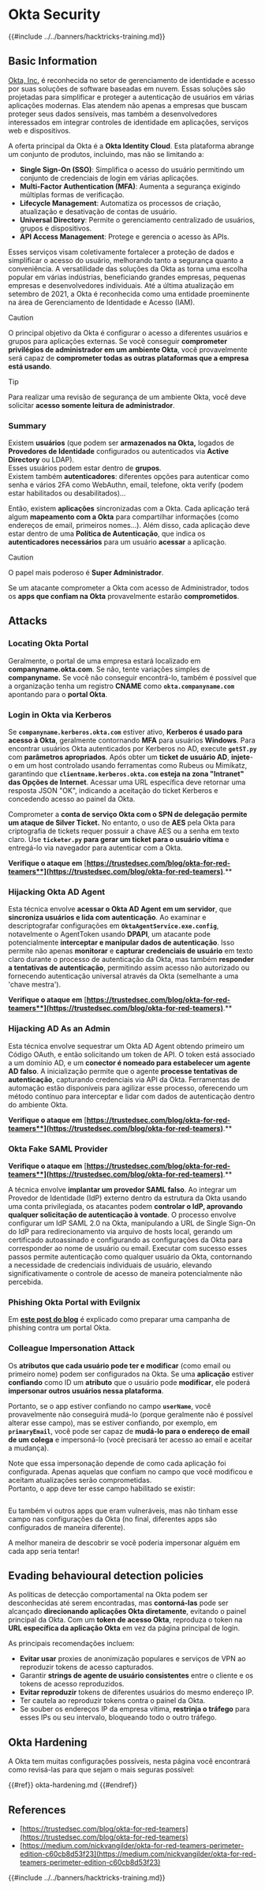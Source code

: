 # Okta Security

{{#include ../../banners/hacktricks-training.md}}

## Basic Information

[Okta, Inc.](https://www.okta.com/) é reconhecida no setor de gerenciamento de identidade e acesso por suas soluções de software baseadas em nuvem. Essas soluções são projetadas para simplificar e proteger a autenticação de usuários em várias aplicações modernas. Elas atendem não apenas a empresas que buscam proteger seus dados sensíveis, mas também a desenvolvedores interessados em integrar controles de identidade em aplicações, serviços web e dispositivos.

A oferta principal da Okta é a **Okta Identity Cloud**. Esta plataforma abrange um conjunto de produtos, incluindo, mas não se limitando a:

- **Single Sign-On (SSO)**: Simplifica o acesso do usuário permitindo um conjunto de credenciais de login em várias aplicações.
- **Multi-Factor Authentication (MFA)**: Aumenta a segurança exigindo múltiplas formas de verificação.
- **Lifecycle Management**: Automatiza os processos de criação, atualização e desativação de contas de usuário.
- **Universal Directory**: Permite o gerenciamento centralizado de usuários, grupos e dispositivos.
- **API Access Management**: Protege e gerencia o acesso às APIs.

Esses serviços visam coletivamente fortalecer a proteção de dados e simplificar o acesso do usuário, melhorando tanto a segurança quanto a conveniência. A versatilidade das soluções da Okta as torna uma escolha popular em várias indústrias, beneficiando grandes empresas, pequenas empresas e desenvolvedores individuais. Até a última atualização em setembro de 2021, a Okta é reconhecida como uma entidade proeminente na área de Gerenciamento de Identidade e Acesso (IAM).

> [!CAUTION]
> O principal objetivo da Okta é configurar o acesso a diferentes usuários e grupos para aplicações externas. Se você conseguir **comprometer privilégios de administrador em um ambiente Okta**, você provavelmente será capaz de **comprometer todas as outras plataformas que a empresa está usando**.

> [!TIP]
> Para realizar uma revisão de segurança de um ambiente Okta, você deve solicitar **acesso somente leitura de administrador**.

### Summary

Existem **usuários** (que podem ser **armazenados na Okta,** logados de **Provedores de Identidade** configurados ou autenticados via **Active Directory** ou LDAP).\
Esses usuários podem estar dentro de **grupos**.\
Existem também **autenticadores**: diferentes opções para autenticar como senha e vários 2FA como WebAuthn, email, telefone, okta verify (podem estar habilitados ou desabilitados)...

Então, existem **aplicações** sincronizadas com a Okta. Cada aplicação terá algum **mapeamento com a Okta** para compartilhar informações (como endereços de email, primeiros nomes...). Além disso, cada aplicação deve estar dentro de uma **Política de Autenticação**, que indica os **autenticadores necessários** para um usuário **acessar** a aplicação.

> [!CAUTION]
> O papel mais poderoso é **Super Administrador**.
>
> Se um atacante comprometer a Okta com acesso de Administrador, todos os **apps que confiam na Okta** provavelmente estarão **comprometidos**.

## Attacks

### Locating Okta Portal

Geralmente, o portal de uma empresa estará localizado em **companyname.okta.com**. Se não, tente variações simples de **companyname.** Se você não conseguir encontrá-lo, também é possível que a organização tenha um registro **CNAME** como **`okta.companyname.com`** apontando para o **portal Okta**.

### Login in Okta via Kerberos

Se **`companyname.kerberos.okta.com`** estiver ativo, **Kerberos é usado para acesso à Okta**, geralmente contornando **MFA** para usuários **Windows**. Para encontrar usuários Okta autenticados por Kerberos no AD, execute **`getST.py`** com **parâmetros apropriados**. Após obter um **ticket de usuário AD**, **injete**-o em um host controlado usando ferramentas como Rubeus ou Mimikatz, garantindo que **`clientname.kerberos.okta.com` esteja na zona "Intranet" das Opções de Internet**. Acessar uma URL específica deve retornar uma resposta JSON "OK", indicando a aceitação do ticket Kerberos e concedendo acesso ao painel da Okta.

Comprometer a **conta de serviço Okta com o SPN de delegação permite um ataque de Silver Ticket.** No entanto, o uso de **AES** pela Okta para criptografia de tickets requer possuir a chave AES ou a senha em texto claro. Use **`ticketer.py` para gerar um ticket para o usuário vítima** e entregá-lo via navegador para autenticar com a Okta.

**Verifique o ataque em** [**https://trustedsec.com/blog/okta-for-red-teamers**](https://trustedsec.com/blog/okta-for-red-teamers)**.**

### Hijacking Okta AD Agent

Esta técnica envolve **acessar o Okta AD Agent em um servidor**, que **sincroniza usuários e lida com autenticação**. Ao examinar e descriptografar configurações em **`OktaAgentService.exe.config`**, notavelmente o AgentToken usando **DPAPI**, um atacante pode potencialmente **interceptar e manipular dados de autenticação**. Isso permite não apenas **monitorar** e **capturar credenciais de usuário** em texto claro durante o processo de autenticação da Okta, mas também **responder a tentativas de autenticação**, permitindo assim acesso não autorizado ou fornecendo autenticação universal através da Okta (semelhante a uma 'chave mestra').

**Verifique o ataque em** [**https://trustedsec.com/blog/okta-for-red-teamers**](https://trustedsec.com/blog/okta-for-red-teamers)**.**

### Hijacking AD As an Admin

Esta técnica envolve sequestrar um Okta AD Agent obtendo primeiro um Código OAuth, e então solicitando um token de API. O token está associado a um domínio AD, e um **conector é nomeado para estabelecer um agente AD falso**. A inicialização permite que o agente **processe tentativas de autenticação**, capturando credenciais via API da Okta. Ferramentas de automação estão disponíveis para agilizar esse processo, oferecendo um método contínuo para interceptar e lidar com dados de autenticação dentro do ambiente Okta.

**Verifique o ataque em** [**https://trustedsec.com/blog/okta-for-red-teamers**](https://trustedsec.com/blog/okta-for-red-teamers)**.**

### Okta Fake SAML Provider

**Verifique o ataque em** [**https://trustedsec.com/blog/okta-for-red-teamers**](https://trustedsec.com/blog/okta-for-red-teamers)**.**

A técnica envolve **implantar um provedor SAML falso**. Ao integrar um Provedor de Identidade (IdP) externo dentro da estrutura da Okta usando uma conta privilegiada, os atacantes podem **controlar o IdP, aprovando qualquer solicitação de autenticação à vontade**. O processo envolve configurar um IdP SAML 2.0 na Okta, manipulando a URL de Single Sign-On do IdP para redirecionamento via arquivo de hosts local, gerando um certificado autoassinado e configurando as configurações da Okta para corresponder ao nome de usuário ou email. Executar com sucesso esses passos permite autenticação como qualquer usuário da Okta, contornando a necessidade de credenciais individuais de usuário, elevando significativamente o controle de acesso de maneira potencialmente não percebida.

### Phishing Okta Portal with Evilgnix

Em [**este post do blog**](https://medium.com/nickvangilder/okta-for-red-teamers-perimeter-edition-c60cb8d53f23) é explicado como preparar uma campanha de phishing contra um portal Okta.

### Colleague Impersonation Attack

Os **atributos que cada usuário pode ter e modificar** (como email ou primeiro nome) podem ser configurados na Okta. Se uma **aplicação** estiver **confiando** como ID um **atributo** que o usuário pode **modificar**, ele poderá **impersonar outros usuários nessa plataforma**.

Portanto, se o app estiver confiando no campo **`userName`**, você provavelmente não conseguirá mudá-lo (porque geralmente não é possível alterar esse campo), mas se estiver confiando, por exemplo, em **`primaryEmail`**, você pode ser capaz de **mudá-lo para o endereço de email de um colega** e impersoná-lo (você precisará ter acesso ao email e aceitar a mudança).

Note que essa impersonação depende de como cada aplicação foi configurada. Apenas aquelas que confiam no campo que você modificou e aceitam atualizações serão comprometidas.\
Portanto, o app deve ter esse campo habilitado se existir:

<figure><img src="../../images/image (175).png" alt=""><figcaption></figcaption></figure>

Eu também vi outros apps que eram vulneráveis, mas não tinham esse campo nas configurações da Okta (no final, diferentes apps são configurados de maneira diferente).

A melhor maneira de descobrir se você poderia impersonar alguém em cada app seria tentar!

## Evading behavioural detection policies <a href="#id-9fde" id="id-9fde"></a>

As políticas de detecção comportamental na Okta podem ser desconhecidas até serem encontradas, mas **contorná-las** pode ser alcançado **direcionando aplicações Okta diretamente**, evitando o painel principal da Okta. Com um **token de acesso Okta**, reproduza o token na **URL específica da aplicação Okta** em vez da página principal de login.

As principais recomendações incluem:

- **Evitar usar** proxies de anonimização populares e serviços de VPN ao reproduzir tokens de acesso capturados.
- Garantir **strings de agente de usuário consistentes** entre o cliente e os tokens de acesso reproduzidos.
- **Evitar reproduzir** tokens de diferentes usuários do mesmo endereço IP.
- Ter cautela ao reproduzir tokens contra o painel da Okta.
- Se souber os endereços IP da empresa vítima, **restrinja o tráfego** para esses IPs ou seu intervalo, bloqueando todo o outro tráfego.

## Okta Hardening

A Okta tem muitas configurações possíveis, nesta página você encontrará como revisá-las para que sejam o mais seguras possível:

{{#ref}}
okta-hardening.md
{{#endref}}

## References

- [https://trustedsec.com/blog/okta-for-red-teamers](https://trustedsec.com/blog/okta-for-red-teamers)
- [https://medium.com/nickvangilder/okta-for-red-teamers-perimeter-edition-c60cb8d53f23](https://medium.com/nickvangilder/okta-for-red-teamers-perimeter-edition-c60cb8d53f23)

{{#include ../../banners/hacktricks-training.md}}
